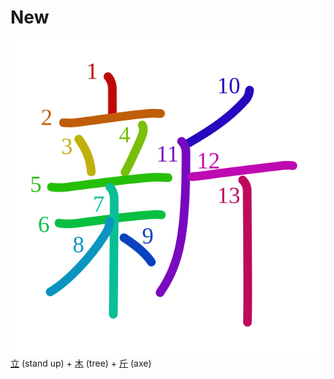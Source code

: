 # New
![65b0](Kanji/kanji-colorize/65b0.svg)
[立](Kanji/kanji-dict/立.md) (stand up) + [木](Kanji/kanji-dict/木.md) (tree) + [斤](Kanji/kanji-dict/斤.md) (axe)
